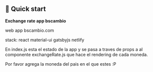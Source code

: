 ## 🚀 Quick start

**Exchange rate app bscambio**

web app bscambio.com

stack:
react
material-ui
gatsbyjs
netlify

En index.js esta el estado de la app y se pasa a traves de props a
al componente exchangeRate.js que hace el rendering de cada moneda.

Por favor agrega la moneda del pais en el que estes :P
